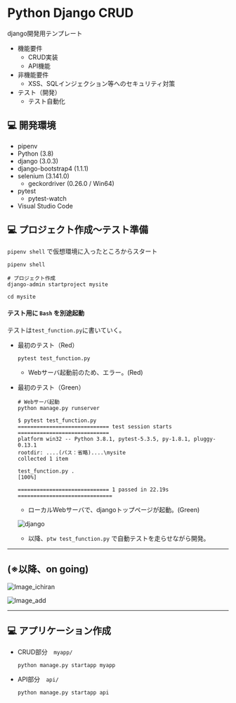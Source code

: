 # Python Django CRUD

django開発用テンプレート

- 機能要件
  - CRUD実装
  - API機能
- 非機能要件
  - XSS、SQLインジェクション等へのセキュリティ対策
- テスト（開発）
  - テスト自動化


## 💻 開発環境

- pipenv
- Python (3.8)
- django  (3.0.3)
- django-bootstrap4 (1.1.1)
- selenium (3.141.0)
  - geckordriver (0.26.0 / Win64)
- pytest
  - pytest-watch
- Visual Studio Code


## 💻 プロジェクト作成～テスト準備

`pipenv shell` で仮想環境に入ったところからスタート

```
pipenv shell

# プロジェクト作成
django-admin startproject mysite

cd mysite
```

#### テスト用に `Bash` を別途起動

テストは`test_function.py`に書いていく。

- 最初のテスト（Red）
    ```
    pytest test_function.py
    ```
    - Webサーバ起動前のため、エラー。(Red)

- 最初のテスト（Green）
    ```
    # Webサーバ起動
    python manage.py runserver
    ```

    ```
    $ pytest test_function.py
    ============================= test session starts =============================
    platform win32 -- Python 3.8.1, pytest-5.3.5, py-1.8.1, pluggy-0.13.1
    rootdir: ....(パス：省略)....\mysite
    collected 1 item

    test_function.py .                                                       [100%]

    ============================= 1 passed in 22.19s ==============================
    ```

    - ローカルWebサーバで、djangoトップページが起動。(Green)

    ![django](https://user-images.githubusercontent.com/33124627/74706776-30a76600-525b-11ea-80ce-e85dfa17bbb1.png)

    - 以降、`ptw test_function.py` で自動テストを走らせながら開発。


---


## (※以降、on going)

  ![Image_ichiran](https://user-images.githubusercontent.com/33124627/75225335-bdb76580-57ed-11ea-82aa-36919d9af6f0.png)

  ![Image_add](https://user-images.githubusercontent.com/33124627/75225458-fc4d2000-57ed-11ea-847e-410c749c2b67.png)

---

## 💻 アプリケーション作成

- CRUD部分　`myapp/`
  ```
  python manage.py startapp myapp
  ```

- API部分　`api/`
  ```
  python manage.py startapp api
  ```
